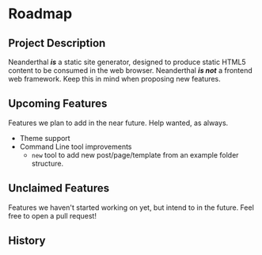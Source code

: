 # Roadmap

## Project Description
Neanderthal ***is*** a static site generator, designed to produce static HTML5 content
to be consumed in the web browser. Neanderthal ***is not*** a frontend web
framework. Keep this in mind when proposing new features.

## Upcoming Features
Features we plan to add in the near future. Help wanted, as always.
- Theme support
- Command Line tool improvements
  - `new` tool to add new post/page/template from an example folder structure.

## Unclaimed Features
Features we haven't started working on yet, but intend to in the future. Feel free to open a pull request!


## History
